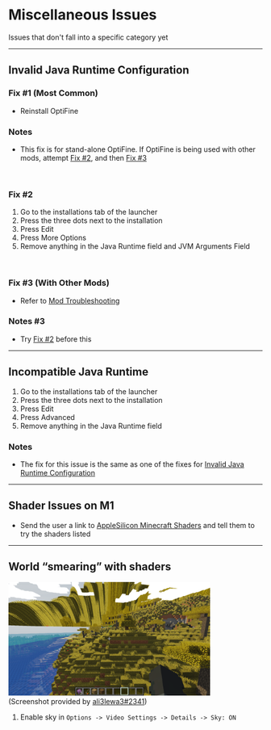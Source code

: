 # Miscellaneous Issues 
Issues that don't fall into a specific category yet

<hr>

## Invalid Java Runtime Configuration
### Fix #1 (Most Common)
- Reinstall OptiFine

### Notes
- This fix is for stand-alone OptiFine. If OptiFine is being used with other mods, attempt [Fix #2](#fix-2), and then [Fix #3](#fix-3)

<br>

### Fix #2
1. Go to the installations tab of the launcher
2. Press the three dots next to the installation 
3. Press Edit
4. Press More Options
5. Remove anything in the Java Runtime field and JVM Arguments Field

<br>

### Fix #3 (With Other Mods)
- Refer to [Mod Troubleshooting](/UseAsAMod.md#Troubleshooting)

### Notes #3
- Try [Fix #2](#fix-2) before this

<hr>

## Incompatible Java Runtime
1. Go to the installations tab of the launcher
2. Press the three dots next to the installation 
3. Press Edit
4. Press Advanced
5. Remove anything in the Java Runtime field

### Notes 
- The fix for this issue is the same as one of the fixes for [Invalid Java Runtime Configuration](#Invalid-Java-Runtime-Configuration)

<hr>

## Shader Issues on M1
- Send the user a link to [AppleSilicon Minecraft Shaders](https://github.com/MoustacheOff/AppleSilicon-Minecraft-Shaders) and tell them to try the shaders listed

<hr>

## World “smearing” with shaders 
<img src="/images/Smearing.png" alt="World Smearing Screenshot" width="400"> <br>
(Screenshot provided by [ali3lewa3#2341](http://discordapp.com/users/356738342609747969))
1. Enable sky in `Options -> Video Settings -> Details -> Sky: ON`

